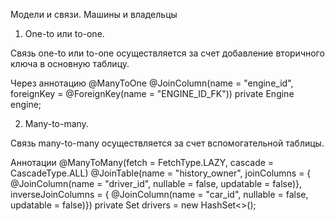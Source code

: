 Модели и связи. Машины и владельцы
1. One-to или to-one.

Связь one-to или to-one осуществляется за счет добавление вторичного ключа в основную таблицу.

Через аннотацию
@ManyToOne
@JoinColumn(name = "engine_id", foreignKey = @ForeignKey(name = "ENGINE_ID_FK"))
private Engine engine;

2. Many-to-many.

Связь many-to-many осуществляется за счет вспомогательной таблицы.

Аннотации
@ManyToMany(fetch = FetchType.LAZY, cascade = CascadeType.ALL)
@JoinTable(name = "history_owner", joinColumns = {
@JoinColumn(name = "driver_id", nullable = false, updatable = false)},
inverseJoinColumns = {
@JoinColumn(name = "car_id", nullable = false, updatable = false)})
private Set<Driver> drivers = new HashSet<>();

